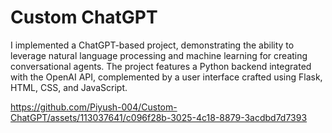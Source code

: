 # Custom ChatGPT

I implemented a ChatGPT-based project, demonstrating the ability to leverage natural language processing and machine learning for creating conversational agents. The project features a Python backend integrated with the OpenAI API, complemented by a user interface crafted using Flask, HTML, CSS, and JavaScript.





https://github.com/Piyush-004/Custom-ChatGPT/assets/113037641/c096f28b-3025-4c18-8879-3acdbd7d7393



